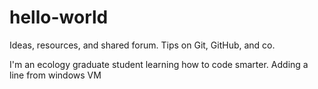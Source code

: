 # hello-world
Ideas, resources, and shared forum.
Tips on Git, GitHub, and co.

I'm an ecology graduate student learning how to code smarter.
Adding a line from windows VM
